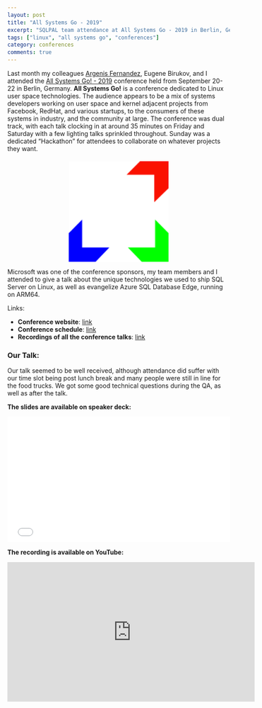 ```yaml
---
layout: post
title: "All Systems Go - 2019"
excerpt: "SQLPAL team attendance at All Systems Go - 2019 in Berlin, Gemany"
tags: ["linux", "all systems go", "conferences"]
category: conferences
comments: true
---
```



Last month my colleagues [Argenis Fernandez][argenis-twitter], Eugene Birukov,
and I attended the [All Systems Go! - 2019][asg-link] conference held from
September 20-22 in Berlin, Germany. **All Systems Go!** is a conference
dedicated to Linux user space technologies. The audience appears to be a
mix of systems developers working on user space and kernel adjacent projects
from Facebook, RedHat, and various startups, to the consumers of these systems
in industry, and the community at large. 
The conference was dual track, with each talk clocking in at around 35 minutes on 
Friday and Saturday with a few lighting talks sprinkled throughout. Sunday was a
dedicated “Hackathon” for attendees to collaborate on whatever projects they want.

<img style="display:block; margin-top: 20px; margin-left: auto; margin-right: auto; height:45%; width:45%" src="/images/all-systems-go-logo.svg" />

Microsoft was one of the conference sponsors, my team members and I attended
to give a talk about the unique technologies we used to ship SQL Server on
Linux, as well as evangelize Azure SQL Database Edge, running on ARM64.

Links: 

- **Conference website**: [link][asg-link]
- **Conference schedule**: [link][conf-sched]
- **Recordings of all the conference talks**: [link][video-link]


### Our Talk:

Our talk seemed to be well received, although attendance did suffer with our
time slot being post lunch break and many people were still in line for the food trucks.
We got some good technical questions during the QA, as well as after the talk. 

**The slides are available on speaker deck:**
<div style="left: 0; width: 100%; height: 0; position: relative; padding-bottom: 56.1972%;"><iframe src="//speakerdeck.com/player/9cdb72619d63468dbf4d6704c6f066a5" style="border: 0; top: 0; left: 0; width: 100%; height: 100%; position: absolute;" allowfullscreen scrolling="no" allow="encrypted-media"></iframe></div>

**The recording is available on YouTube:**
<iframe width="560" height="315" src="https://www.youtube-nocookie.com/embed/zq1WTLnntIg" frameborder="0" allow="accelerometer; autoplay; encrypted-media; gyroscope; picture-in-picture" allowfullscreen></iframe>

[argenis-twitter]: https://twitter.com/DBArgenis
[asg-link]: https://all-systems-go.io/
[conf-sched]: https://cfp.all-systems-go.io/ASG2019/schedule/  
[video-link]: https://www.youtube.com/channel/UCeLpDT5afyiwdbbg1EOxOtQ/videos 
